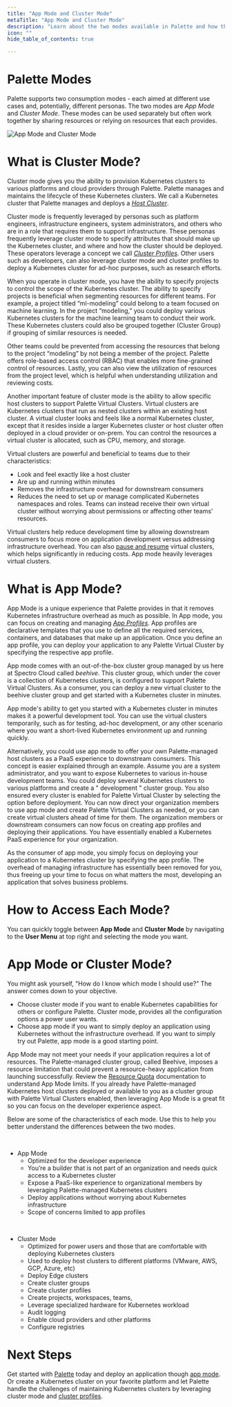 ```yaml
---
title: "App Mode and Cluster Mode"
metaTitle: "App Mode and Cluster Mode"
description: "Learn about the two modes available in Palette and how they benefit your Kubernetes experience."
icon: ""
hide_table_of_contents: true

---
```


# Palette Modes
Palette supports two consumption modes - each aimed at different use cases and, potentially, different personas. The two modes are _App Mode_ and _Cluster Mode_.  These modes can be used separately but often work together by sharing resources or relying on resources that each provides. 

![App Mode and Cluster Mode](/assets/docs/images/docs_introduction_palette-components.png)

# What is Cluster Mode?

Cluster mode gives you the ability to provision Kubernetes clusters to various platforms and cloud providers through Palette. Palette manages and maintains the lifecycle of these Kubernetes clusters. We call a Kubernetes cluster that Palette manages and deploys a [_Host Cluster_](/assets/docs/images/glossary-all#hostcluster). 

Cluster mode is frequently leveraged by personas such as platform engineers, infrastructure engineers, system administrators, and others who are in a role that requires them to support infrastructure. These personas frequently leverage cluster mode to specify attributes that should make up the Kubernetes cluster, and where and how the cluster should be deployed. These operators leverage a concept we call [_Cluster Profiles_](/cluster-profiles). Other users such as developers, can also leverage cluster mode and cluster profiles to deploy a Kubernetes cluster for ad-hoc purposes, such as research efforts.

When you operate in cluster mode, you have the ability to specify projects to control the scope of the Kubernetes cluster. The ability to specify projects is beneficial when segmenting resources for different teams. For example, a project titled “ml-modeling” could belong to a team focused on machine learning. In the project “modeling,” you could deploy various Kubernetes clusters for the machine learning team to conduct their work. These Kubernetes clusters could also be grouped together (Cluster Group) if grouping of similar resources is needed.  

Other teams could be prevented from accessing the resources that belong to the project “modeling” by not being a member of the project. Palette offers role-based access control (RBAC) that enables more fine-grained control of resources.  Lastly, you can also view the utilization of resources from the project level, which is helpful when understanding utilization and reviewing costs.

Another important feature of cluster mode is the ability to allow specific host clusters to support Palette Virtual Clusters. Virtual clusters are Kubernetes clusters that run as nested clusters within an existing host cluster. A virtual cluster looks and feels like a normal Kubernetes cluster, except that it resides inside a larger Kubernetes cluster or host cluster often deployed in a cloud provider or on-prem. You can control the resources a virtual cluster is allocated, such as CPU, memory, and storage. 

Virtual clusters are powerful and beneficial to teams due to their characteristics:
- Look and feel exactly like a host cluster
- Are up and running within minutes
- Removes the infrastructure overhead for downstream consumers
- Reduces the need to set up or manage complicated Kubernetes namespaces and roles. Teams can instead receive their own virtual cluster without worrying about permissions or affecting other teams’ resources.

Virtual clusters help reduce development time by allowing downstream consumers to focus more on application development versus addressing infrastructure overhead. You can also [pause and resume](/devx/palette-virtual-clusters/pause-restore-virtual-clusters) virtual clusters, which helps significantly in reducing costs. App mode heavily leverages virtual clusters. 


# What is App Mode?

App Mode is a unique experience that Palette provides in that it removes Kubernetes infrastructure overhead as much as possible. In App mode, you can focus on creating and managing [_App Profiles_](/devx/app-profile). App profiles are declarative templates that you use to define all the required services, containers, and databases that make up an application. Once you define an app profile, you can deploy your application to any Palette Virtual Cluster by specifying the respective app profile.

App mode comes with an out-of-the-box cluster group managed by us here at Spectro Cloud called _beehive_.  This cluster group, which under the cover is a collection of Kubernetes clusters, is configured to support Palette Virtual Clusters. As a consumer, you can deploy a new virtual cluster to the beehive cluster group and get started with a Kubernetes cluster in minutes. 

App mode's ability to get you started with a Kubernetes cluster in minutes makes it a powerful development tool. You can use the virtual clusters temporarily, such as for testing, ad-hoc development, or any other scenario where you want a short-lived Kubernetes environment up and running quickly.  

Alternatively, you could use app mode to offer your own Palette-managed host clusters as a PaaS experience to downstream consumers. This concept is easier explained through an example. Assume you are a system administrator, and you want to expose Kubernetes to various in-house development teams. You could deploy several Kubernetes clusters to various platforms and create a " development " cluster group. You also ensured every cluster is enabled for Palette Virtual Cluster by selecting the option before deployment. You can now direct your organization members to use app mode and create Palette Virtual Clusters as needed, or you can create virtual clusters ahead of time for them. The organization members or downstream consumers can now focus on creating app profiles and deploying their applications. You have essentially enabled a Kubernetes PaaS experience for your organization.

As the consumer of app mode, you simply focus on deploying your application to a Kubernetes cluster by specifying the app profile. The overhead of managing infrastructure has essentially been removed for you, thus freeing up your time to focus on what matters the most, developing an application that solves business problems.   


# How to Access Each Mode? 

You can quickly toggle between **App Mode** and **Cluster Mode** by navigating to the **User Menu** at top right and selecting the mode you want.
 

# App Mode or Cluster Mode?

You might ask yourself, "How do I know which mode I should use?” The answer comes down to your objective. 

- Choose cluster mode if you want to enable Kubernetes capabilities for others or configure Palette. Cluster mode, provides all the configuration options a power user wants. 
- Choose app mode if you want to simply deploy an application using Kubernetes without the infrastructure overhead. If you want to simply try out Palette, app mode is a good starting point. 

 
App Mode may not meet your needs if your application requires a lot of resources. The Palette-managed cluster group, called Beehive, imposes a resource limitation that could prevent a resource-heavy application from launching successfully. Review the [Resource Quota](/devx/manage-dev-engine/resource-quota) documentation to understand App Mode limits. If you already have Palette-managed Kubernetes host clusters deployed or available to you as a cluster group with Palette Virtual Clusters enabled, then leveraging App Mode is a great fit so you can focus on the developer experience aspect.

Below are some of the characteristics of each mode. Use this to help you better understand the differences between the two modes. 

<br />

- App Mode 
    - Optimized for the developer experience
    - You’re a builder that is not part of an organization and needs quick access to a Kubernetes cluster
    - Expose a PaaS-like experience to organizational members by leveraging Palette-managed Kubernetes clusters
    - Deploy applications without worrying about Kubernetes infrastructure
    - Scope of concerns limited to app profiles

<br />

- Cluster Mode
    - Optimized for power users and those that are comfortable with deploying Kubernetes clusters
    - Used to deploy host clusters to different platforms (VMware, AWS, GCP, Azure, etc)
    - Deploy Edge clusters
    - Create cluster groups
    - Create cluster profiles
    - Create projects, workspaces, teams, 
    - Leverage specialized hardware for Kubernetes workload
    - Audit logging
    - Enable cloud providers and other platforms
    - Configure registries


# Next Steps

Get started with [Palette](https://console.spectrocloud.com/) today and deploy an application though [app mode](/devx). Or create a Kubernetes cluster on your favorite platform and let Palette handle the challenges of maintaining Kubernetes clusters by leveraging cluster mode and [cluster profiles](/cluster-profiles).